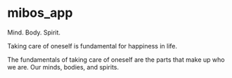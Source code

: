 # mibos_app

Mind. Body. Spirit. 

Taking care of oneself is fundamental for happiness in life.

The fundamentals of taking care of oneself are the parts that
make up who we are. Our minds, bodies, and spirits.

